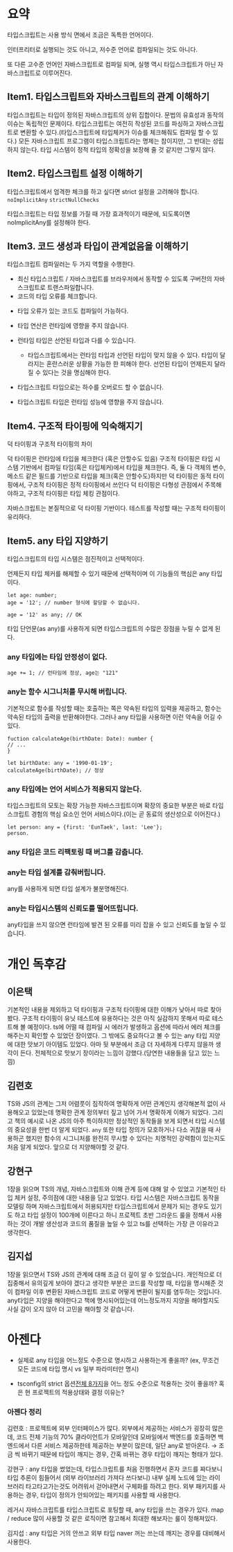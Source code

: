 # 요약

타입스크립트는 사용 방식 면에서 조금은 독특한 언어이다.

인터프리터로 실행되는 것도 아니고, 저수준 언어로 컴파일되는 것도 아니다.

또 다른 고수준 언어인 자바스크립트로 컴파일 되며, 실행 역시 타입스크립트가 아닌 자바스크립트로 이루어진다.

## Item1. 타입스크립트와 자바스크립트의 관계 이해하기

타입스크립트는 타입이 정의된 자바스크립트의 상위 집합이다.
문법의 유효성과 동작의 이슈는 독립적인 문제이다. 타입스크립트는 여전히 작성된 코드를 파싱하고 자바스크립트로 변환할 수 있다.(타입스크립트에 타입체커가 이슈를 체크해줘도 컴파일 할 수 있다.)
모든 자바스크립트 프로그램이 타입스크립트라는 명제는 참이지만, 그 반대는 성립하지 않는다.
타입 시스템이 정적 타입의 정확성을 보장해 줄 것 같지만 그렇지 않다.

## Item2. 타입스크립트 설정 이해하기

타입스크립트에서 엄격한 체크를 하고 싶다면 strict 설정을 고려해야 합니다.
`noImplicitAny` `strictNullChecks`

타입스크립트는 타입 정보를 가질 때 가장 효과적이기 때문에, 되도록이면 noImplicitAny를 설정해야 한다.

## Item3. 코드 생성과 타입이 관계없음을 이해하기

타입스크립트 컴파일러는 두 가지 역할을 수행한다.

- 최신 타입스크립트 / 자바스크립트를 브라우저에서 동작할 수 있도록 구버전의 자바스크립트로 트랜스파일합니다.
- 코드의 타입 오류를 체크합니다.

* 타입 오류가 있는 코드도 컴파일이 가능하다.
* 타입 연산은 런타임에 영향을 주지 않습니다.
* 런타임 타입은 선언된 타입과 다를 수 있습니다.

  - 타입스크립트에서는 런타임 타입과 선언된 타입이 맞지 않을 수 있다. 타입이 달라지는 혼란스러운 상황을 가능한 한 피해야 한다. 선언된 타입이 언제든지 달라질 수 있다는 것을 명심해야 한다.

* 타입스크립트 타입으로는 하수를 오버로드 할 수 없습니다.

* 타입스크립트 타입은 런타임 성능에 영향을 주지 않습니다.

## Item4. 구조적 타이핑에 익숙해지기

덕 타이핑과 구조적 타이핑의 차이

덕 타이핑은 런타임에 타입을 체크한다 (혹은 안할수도 있음)
구조적 타이핑은 타입 시스템 기반에서 컴파일 타임(혹은 타입체커)에서 타입을 체크한다.
즉, 둘 다 객체의 변수, 메소드 같은 필드를 기반으로 타입을 체크(혹은 안할수도)하지만 덕 타이핑은 동적 타이핑에서, 구조적 타이핑은 정적 타이핑에서 쓰인다
덕 타이핑은 다형성 관점에서 주목해야하고, 구조적 타이핑은 타입 체킹 관점이다.

자바스크립트는 본질적으로 덕 타이핑 기반이다.
테스트를 작성할 때는 구조적 타이핑이 유리하다.

## Item5. any 타입 지양하기

타입스크립트의 타입 시스템은 점진적이고 선택적이다.

언제든지 타입 체커를 해제할 수 있기 때문에 선택적이며 이 기능들의 핵심은 any 타입이다.

```
let age: number;
age = '12'; // number 형식에 할당할 수 없습니다.

age = '12' as any; // OK
```

타입 단언문(as any)를 사용하게 되면 타입스크립트의 수많은 장점을 누릴 수 없게 된다.

### any 타입에는 타입 안정성이 없다.

```
age += 1; // 런타임에 정상, age는 "121"
```

### any는 함수 시그니처를 무시해 버립니다.

기본적으로 함수를 작성할 때는 호출하는 쪽은 약속된 타입의 입력을 제공하고, 함수는 약속된 타입의 출력을 반환해야한다. 그러나 any 타입을 사용하면 이런 약속을 어길 수 있다.

```
fuction calculateAge(birthDate: Date): number {
// ...
}

let birthDate: any = '1990-01-19';
calculateAge(birthDate); // 정상
```

### any 타입에는 언어 서비스가 적용되지 않는다.

타입스크립트의 모토는 확장 가능한 자바스크립트이며 확장의 중요한 부분은 바로 타입스크립트 경험의 핵심 요소인 언어 서비스이다.(이는 곧 동료의 생산성으로 이어진다.)

```
let person: any = {first: 'EunTaek', last: 'Lee'};
person.
```

### any 타입은 코드 리팩토링 때 버그를 감춥니다.

### any는 타입 설계를 감춰버립니다.

any를 사용하게 되면 타입 설계가 불분명해진다.

### any는 타입시스템의 신뢰도를 떨어뜨립니다.

any타입을 쓰지 않으면 런타임에 발견 된 오류를 미리 잡을 수 있고 신뢰도를 높일 수 있습니다.

# 개인 독후감

## 이은택

기본적인 내용을 제외하고 덕 타이핑과 구조적 타이핑에 대한 이해가 낮아서 따로 찾아봤다. 구조적 타이핑이 유닛 테스트에 유용하다는 것은 아직 실감하지 못해서 따로 테스트해 볼 예정이다.
ts에 어떨 때 컴파일 시 에러가 발생하고 옵션에 따라서 에러 체크를 해주는지 확인할 수 있었던 장이였다. 그 밖에도 중요하다고 볼 수 있는 any 타입 지양에 대한 맛보기 아이템도 있었다. 아마 뒷 부분에서 조금 더 자세하게 다루지 않을까 생각이 든다. 전체적으로 맛보기 장이라는 느낌이 강했다.(당연한 내용들을 담고 있는 느낌)

## 김련호

TS와 JS의 관계는 그저 어렴풋이 짐작하여 명확하게 어떤 관계인지 생각해본적 없이 사용해오고 있었는데 명확한 관계 정의부터 짚고 넘어 가서 명확하게 이해가 되었다. 그리고 책의 예시로 나온 JS의 아주 특이하지만 정상적인 동작들을 보게 되면서 타입 시스템의 중요성을 한번 더 알게 되었다. `any` 또한 타입 정의가 모호하거나 다소 귀찮을 때 사용하곤 했지만 함수의 시그니처를 완전히 무시할 수 있다는 치명적인 강력함이 있는지도 처음 알게 되었다. 앞으로 더 지양해야할 것 같다.

## 강현구

1장을 읽으며 TS의 개념, 자바스크립트와 이해 관계 등에 대해 알 수 있었고 기본적인 타입 체커 설정, 주의점에 대한 내용을 담고 있었다.
타입 시스템은 자바스크립트 동작을 모델링 하며 자바스크립트에서 허용되지만 타입스크립트에서 문제가 되는 경우도 있기도 하고
타입 설정이 100개에 이른다고 하니 프로젝트 초반 그라운드 룰을 정해서 사용하는 것이 개발 생산성과 코드의 품질을 높일 수 있고 ts를 선택하는 가장 큰 이유라고 생각한다.

## 김지섭
1장을 읽으면서 TS와 JS의 관계에 대해 조금 더 깊이 알 수 있었습니다.
개인적으로 더 집중해서 유의깊게 보아야 겠다고 생각한 부분은 코드를 작성할 때, 타입을 명시해준 것이 컴파일 이후 변환된 자바스크립트 코드로 어떻게 변환이 될지를 염두하는 것입니다.
any타입은 지양을 해야한다고 책에 명시되어있는데 어느정도까지 지양을 해야할지도 사실 감이 오지 않아 더 고민을 해야할 것 같습니다.
# 아젠다

- 실제로 any 타입을 어느정도 수준으로 명시하고 사용하는게 좋을까? (ex, 무조건 모든 코드에 타입 명시 vs 일부 파라미터만 명시)

- tsconfig의 strict 옵션[전체 8가지](https://www.typescriptlang.org/tsconfig#strict)을 어느 정도 수준으로 적용하는 것이 좋을까? 혹은 현 프로젝트의 적용상태와 결정 이유는?

### 아젠다 정리

김련호 : 프로젝트에 외부 인터페이스가 많다. 외부에서 제공하는 서비스가 굉장히 많은데, 코드 전체 기능의 70% 클라이언트가 모바일인데 모바일에서 백엔드를 호출하면 백엔드에서 다른 서비스 제공하한테 제공하는 부분이 많은데, 일단 any로 받아온다. → 조금 씩 바뀌기 때문에 타입이 깨지는 경우, 간혹 바뀌는 경우 타입이 깨지는 형태가 있다. 

강현구 : any 타입을 썼었는데, 타입스크립트를 처음 진행하면서 혼자 코드를 짜다보니 타입 추론이 힘들어서 (외부 라이브러리 가져다 쓰다보니) 내부 실제 노드에 있는 라이브러리 타고타고가는것도 어려워서 걷어내면서 구체화를 하려고 한다. 외부 패키지를 사용하는 경우, 타입이 정의가 안되어있는 패키지를 사용할 때 사용한다.

레거시 자바스크립트를 타입스크립트로 포팅할 때, any 타입을 쓰는 경우가 있다. map / reduce 많이 사용할 것 같은 로직이면 참고해서 최대한 해보자는 룰이 정해져있다. 

김지섭 : any 타입은 거의 안쓰고 외부 타입 naver 꺼는 쓰는데  깨지는 경우를 대비해서 사용한다.
